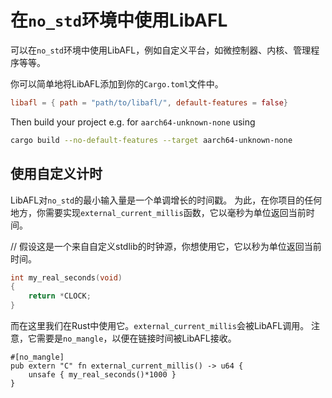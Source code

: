 # 在`no_std`环境中使用LibAFL

可以在`no_std`环境中使用LibAFL，例如自定义平台，如微控制器、内核、管理程序等等。

你可以简单地将LibAFL添加到你的`Cargo.toml`文件中。

```toml
libafl = { path = "path/to/libafl/", default-features = false}
```

Then build your project e.g. for `aarch64-unknown-none` using
```sh
cargo build --no-default-features --target aarch64-unknown-none
```

## 使用自定义计时

LibAFL对`no_std`的最小输入量是一个单调增长的时间戳。
为此，在你项目的任何地方，你需要实现`external_current_millis`函数，它以毫秒为单位返回当前时间。

// 假设这是一个来自自定义stdlib的时钟源，你想使用它，它以秒为单位返回当前时间。

```c
int my_real_seconds(void)
{
    return *CLOCK;
}
```

而在这里我们在Rust中使用它。`external_current_millis`会被LibAFL调用。
注意，它需要是`no_mangle`，以便在链接时间被LibAFL接收。

```rust,ignore
#[no_mangle]
pub extern "C" fn external_current_millis() -> u64 {
    unsafe { my_real_seconds()*1000 }
}
```
